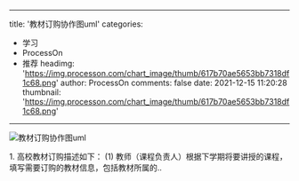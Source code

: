 
---
title: '教材订购协作图uml'
categories: 
 - 学习
 - ProcessOn
 - 推荐
headimg: 'https://img.processon.com/chart_image/thumb/617b70ae5653bb7318df1c68.png'
author: ProcessOn
comments: false
date: 2021-12-15 11:20:28
thumbnail: 'https://img.processon.com/chart_image/thumb/617b70ae5653bb7318df1c68.png'
---

<div>   
<img class="thumb" alt="教材订购协作图uml" src="https://img.processon.com/chart_image/thumb/617b70ae5653bb7318df1c68.png" referrerpolicy="no-referrer">
<p>1. 高校教材订购描述如下：
(1) 教师（课程负责人）根据下学期将要讲授的课程，填写需要订购的教材信息，包括教材所属的..</p>  
</div>
            